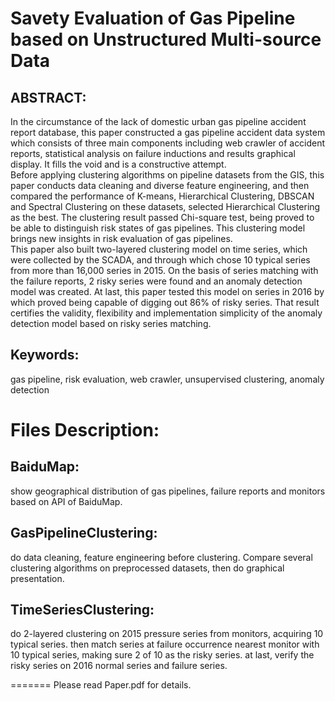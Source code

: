 # Savety Evaluation of Gas Pipeline based on Unstructured Multi-source Data  

## ABSTRACT:  
In the circumstance of the lack of domestic urban gas pipeline accident report database, this paper constructed a gas pipeline accident data system which consists of three main components including web crawler of accident reports, statistical analysis on failure inductions and results graphical display. It fills the void and is a constructive attempt.  
Before applying clustering algorithms on pipeline datasets from the GIS, this paper conducts data cleaning and diverse feature engineering, and then compared the performance of K-means, Hierarchical Clustering, DBSCAN and Spectral Clustering on these datasets, selected Hierarchical Clustering as the best. The clustering result passed Chi-square test, being proved to be able to distinguish risk states of gas pipelines. This clustering model brings new insights in risk evaluation of gas pipelines.  
This paper also built two-layered clustering model on time series, which were collected by the SCADA, and through which chose 10 typical series from more than 16,000 series in 2015. On the basis of series matching with the failure reports, 2 risky series were found and an anomaly detection model was created. At last, this paper tested this model on series in 2016 by which proved being capable of digging out 86% of risky series. That result certifies the validity, flexibility and implementation simplicity of the anomaly detection model based on risky series matching.  
## Keywords:  
gas pipeline, risk evaluation, web crawler, unsupervised clustering, anomaly detection   

# Files Description:  
## BaiduMap:  
show geographical distribution of gas pipelines, failure reports and monitors based on API of BaiduMap.  
## GasPipelineClustering:  
do data cleaning, feature engineering before clustering. Compare several clustering algorithms on preprocessed datasets, then 
do graphical presentation.  
## TimeSeriesClustering:  
do 2-layered clustering on 2015 pressure series from monitors, acquiring 10 typical series. then match series at failure occurrence 
nearest monitor with 10 typical series, making sure 2 of 10 as the risky series. at last, verify the risky series on 2016 normal series 
and failure series.    

=======
Please read Paper.pdf for details.  


